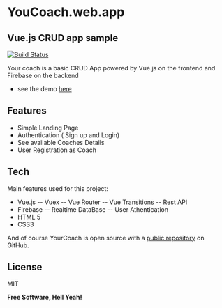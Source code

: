 # YouCoach.web.app
## Vue.js CRUD app sample


[![Build Status](https://travis-ci.org/joemccann/dillinger.svg?branch=master)](https://travis-ci.org/joemccann/dillinger)

Your coach is a basic CRUD App powered by Vue.js on the frontend and Firebase on the backend

- see the demo [here](https://yourcoach.web.app)


## Features

- Simple Landing Page
- Authentication ( Sign up and Login)
- See available Coaches Details
- User Registration as Coach


## Tech

Main features used for this project:
- Vue.js
-- Vuex
-- Vue Router
-- Vue Transitions
-- Rest API
- Firebase
-- Realtime DataBase
-- User Athentication
- HTML 5
- CSS3

And of course YourCoach is open source with a [public repository](https://github.com/SanchezWarren/CRUD-App)
 on GitHub.

## License

MIT

**Free Software, Hell Yeah!**
